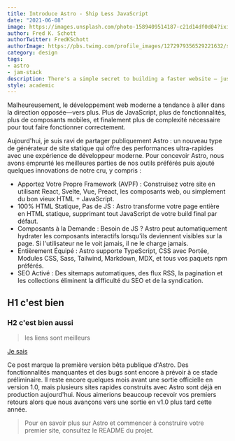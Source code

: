 ```yaml
---
title: Introduce Astro - Ship Less JavaScript
date: "2021-06-08"
image: https://images.unsplash.com/photo-1589409514187-c21d14df0d04?ixid=MnwxMjA3fDB8MHxwaG90by1wYWdlfHx8fGVufDB8fHx8&ixlib=rb-1.2.1&auto=format&fit=crop&w=1650&q=80
author: Fred K. Schott
authorTwitter: FredKSchott
authorImage: https://pbs.twimg.com/profile_images/1272979356529221632/sxvncugt_400x400.jpg
category: design
tags:
- astro
- jam-stack
description: There's a simple secret to building a faster website — just ship less.
style: academic
---
```


Malheureusement, le développement web moderne a tendance à aller dans la direction opposée—vers plus. Plus de JavaScript, plus de fonctionnalités, plus de composants mobiles, et finalement plus de complexité nécessaire pour tout faire fonctionner correctement.

Aujourd'hui, je suis ravi de partager publiquement Astro : un nouveau type de générateur de site statique qui offre des performances ultra-rapides avec une expérience de développeur moderne. Pour concevoir Astro, nous avons emprunté les meilleures parties de nos outils préférés puis ajouté quelques innovations de notre cru, y compris :

- Apportez Votre Propre Framework (AVPF) : Construisez votre site en utilisant React, Svelte, Vue, Preact, les composants web, ou simplement du bon vieux HTML + JavaScript.
- 100% HTML Statique, Pas de JS : Astro transforme votre page entière en HTML statique, supprimant tout JavaScript de votre build final par défaut.
- Composants à la Demande : Besoin de JS ? Astro peut automatiquement hydrater les composants interactifs lorsqu'ils deviennent visibles sur la page. Si l'utilisateur ne le voit jamais, il ne le charge jamais.
- Entièrement Équipé : Astro supporte TypeScript, CSS avec Portée, Modules CSS, Sass, Tailwind, Markdown, MDX, et tous vos paquets npm préférés.
- SEO Activé : Des sitemaps automatiques, des flux RSS, la pagination et les collections éliminent la difficulté du SEO et de la syndication.

## H1 c'est bien

### H2 c'est bien aussi

> les liens sont meilleurs

[Je sais](ils-sont-meilleurs)

Ce post marque la première version bêta publique d'Astro. Des fonctionnalités manquantes et des bugs sont encore à prévoir à ce stade préliminaire. Il reste encore quelques mois avant une sortie officielle en version 1.0, mais plusieurs sites rapides construits avec Astro sont déjà en production aujourd'hui. Nous aimerions beaucoup recevoir vos premiers retours alors que nous avançons vers une sortie en v1.0 plus tard cette année.

> Pour en savoir plus sur Astro et commencer à construire votre premier site, consultez le README du projet.
